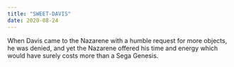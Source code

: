 ```yaml
---
title: "SWEET-DAVIS"
date: 2020-08-24
---
```

When Davis came to the Nazarene with a humble request for more objects, he was denied, and yet the Nazarene offered his time and energy which would have surely costs more than a Sega Genesis.
